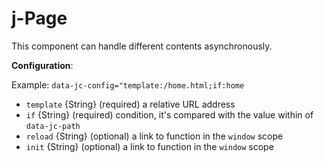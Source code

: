 # j-Page

This component can handle different contents asynchronously.

__Configuration__:

Example: `data-jc-config="template:/home.html;if:home`

- `template` {String} (required) a relative URL address
- `if` {String} (required) condition, it's compared with the value within of `data-jc-path`
- `reload` {String} (optional) a link to function in the `window` scope
- `init` {String} (optional) a link to function in the `window` scope